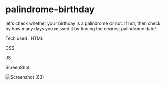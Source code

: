 # palindrome-birthday
 let's check whether your birthday is a palindrome or not. If not, then check by how many days you missed it by finding the nearest palindrome date!

Tech used :
HTML

CSS

JS

ScreenShot:

![Screenshot (63)](https://user-images.githubusercontent.com/38324946/196238905-eaf4bd57-5aa9-491b-867b-3bca8e6c9d9b.png)

